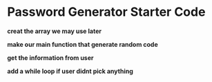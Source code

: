 # Password Generator Starter Code

**creat the array we may use later**

**make our main function that generate random code**

**get the information from user**

**add a while loop if user didnt pick anything**